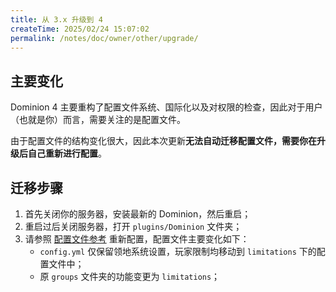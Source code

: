 ```yaml
---
title: 从 3.x 升级到 4
createTime: 2025/02/24 15:07:02
permalink: /notes/doc/owner/other/upgrade/
---
```


## 主要变化

Dominion 4 主要重构了配置文件系统、国际化以及对权限的检查，因此对于用户（也就是你）而言，需要关注的是配置文件。

由于配置文件的结构变化很大，因此本次更新**无法自动迁移配置文件，需要你在升级后自己重新进行配置**。

## 迁移步骤

1. 首先关闭你的服务器，安装最新的 Dominion，然后重启；
2. 重启过后关闭服务器，打开 `plugins/Dominion` 文件夹；
3. 请参照 [配置文件参考](/notes/doc/owner/config-ref/overview/) 重新配置，配置文件主要变化如下：
    - `config.yml` 仅保留领地系统设置，玩家限制均移动到 `limitations` 下的配置文件中；
    - 原 `groups` 文件夹的功能变更为 `limitations`；
